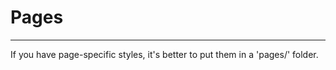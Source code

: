 # Pages

----------

If you have page-specific styles, it's better to put them in a 'pages/' folder. 

